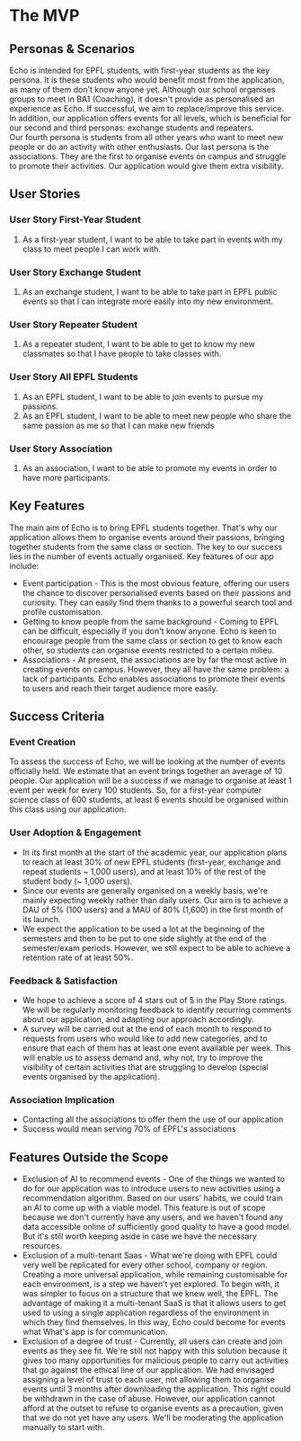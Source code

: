 # The MVP

## Personas & Scenarios

Echo is intended for EPFL students, with first-year students as the key persona. It is these students 
who would benefit most from the application, as many of them don't know anyone yet. Although our school 
organises groups to meet in BA1 (Coaching), it doesn't provide as personalised an experience as Echo. 
If successful, we aim to replace/improve this service. In addition, our application offers events for 
all levels, which is beneficial for our second and third personas: exchange students and repeaters.  
Our fourth persona is students from all other years who want to meet new people or do an activity with 
other enthusiasts. Our last persona is the associations. They are the first to organise events on campus 
and struggle to promote their activities. Our application would give them extra visibility.

## User Stories

### User Story First-Year Student

1. As a first-year student, I want to be able to take part in events with my class to meet people I can work with.

### User Story Exchange Student

1. As an exchange student, I want to be able to take part in EPFL public events so that I can integrate more easily into my new environment.

### User Story Repeater Student

1. As a repeater student, I want to be able to get to know my new classmates so that I have people to take classes with. 

### User Story All EPFL Students

1.	As an EPFL student, I want to be able to join events to pursue my passions.
2.	As an EPFL student, I want to be able to meet new people who share the same passion as me so that I can make new friends

### User Story Association

1.	As an association, I want to be able to promote my events in order to have more participants.

## Key Features

The main aim of Echo is to bring EPFL students together. That's why our application allows them to organise events around their passions, bringing together students from the same class or section. The key to our success lies in the number of events actually organised. Key features of our app include:
* Event participation - This is the most obvious feature, offering our users the chance to discover personalised events based on their passions and curiosity. They can easily find them thanks to a powerful search tool and profile customisation.
* Getting to know people from the same background - Coming to EPFL can be difficult, especially if you don't know anyone. Echo is keen to encourage people from the same class or section to get to know each other, so students can organise events restricted to a certain milieu. 
* Associations - At present, the associations are by far the most active in creating events on campus. However, they all have the same problem: a lack of participants. Echo enables associations to promote their events to users and reach their target audience more easily.

## Success Criteria

### Event Creation

To assess the success of Echo, we will be looking at the number of events officially held. We estimate that an event brings together an average of 10 people. Our application will be a success if we manage to organise at least 1 event per week for every 100 students. So, for a first-year computer science class of 600 students, at least 6 events should be organised within this class using our application. 

### User Adoption & Engagement

* In its first month at the start of the academic year, our application plans to reach at least 30% of new EPFL students (first-year, exchange and repeat students ~ 1,000 users), and at least 10% of the rest of the student body (~ 1,000 users). 
* Since our events are generally organised on a weekly basis, we're mainly expecting weekly rather than daily users. Our aim is to achieve a DAU of 5% (100 users) and a MAU of 80% (1,600) in the first month of its launch.
* We expect the application to be used a lot at the beginning of the semesters and then to be put to one side slightly at the end of the semester/exam periods. However, we still expect to be able to achieve a retention rate of at least 50%.

### Feedback & Satisfaction

* We hope to achieve a score of 4 stars out of 5 in the Play Store ratings. We will be regularly monitoring feedback to identify recurring comments about our application, and adapting our approach accordingly.
* A survey will be carried out at the end of each month to respond to requests from users who would like to add new categories, and to ensure that each of them has at least one event available per week. This will enable us to assess demand and, why not, try to improve the visibility of certain activities that are struggling to develop (special events organised by the application).

### Association Implication

* Contacting all the associations to offer them the use of our application
* Success would mean serving 70% of EPFL's associations

## Features Outside the Scope

* Exclusion of AI to recommend events - One of the things we wanted to do for our application was to introduce users to new activities using a recommendation algorithm. Based on our users' habits, we could train an AI to come up with a viable model. This feature is out of scope because we don't currently have any users, and we haven't found any data accessible online of sufficiently good quality to have a good model. But it's still worth keeping aside in case we have the necessary resources.
* Exclusion of a multi-tenant Saas - What we're doing with EPFL could very well be replicated for every other school, company or region. Creating a more universal application, while remaining customisable for each environment, is a step we haven't yet explored. To begin with, it was simpler to focus on a structure that we knew well, the EPFL. The advantage of making it a multi-tenant SaaS is that it allows users to get used to using a single application regardless of the environment in which they find themselves. In this way, Echo could become for events what What's app is for communication.
* Exclusion of a degree of trust - Currently, all users can create and join events as they see fit. We're still not happy with this solution because it gives too many opportunities for malicious people to carry out activities that go against the ethical line of our application. We had envisaged assigning a level of trust to each user, not allowing them to organise events until 3 months after downloading the application. This right could be withdrawn in the case of abuse. However, our application cannot afford at the outset to refuse to organise events as a precaution, given that we do not yet have any users. We'll be moderating the application manually to start with.

